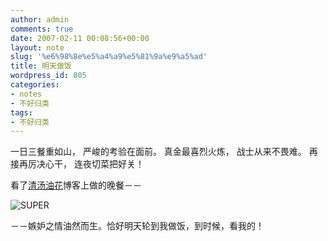 ```yaml
---
author: admin
comments: true
date: 2007-02-11 00:08:56+00:00
layout: note
slug: '%e6%98%8e%e5%a4%a9%e5%81%9a%e9%a5%ad'
title: 明天做饭
wordpress_id: 805
categories:
- notes
- 不好归类
tags:
- 不好归类
---
```


一日三餐重如山， 
严峻的考验在面前。 
真金最喜烈火炼， 
战士从来不畏难。 
再接再厉决心干， 
连夜切菜把好关！

看了[清汤油花](http://blog.sina.com.cn/u/54ec00c2010008qx)博客上做的晚餐－－

![SUPER](http://farm1.static.flickr.com/159/385978923_e9bee7a32e_m.jpg)

－－嫉妒之情油然而生。恰好明天轮到我做饭，到时候，看我的！
